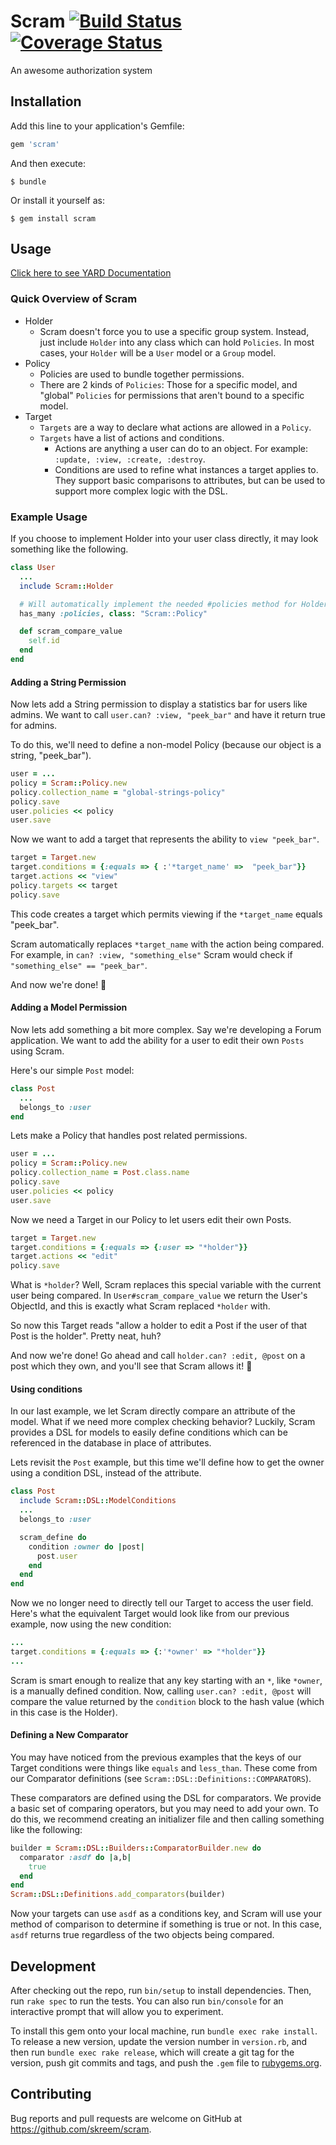 # Scram [![Build Status](https://travis-ci.org/skreem/scram.svg?branch=master)](https://travis-ci.org/skreem/scram) [![Coverage Status](https://coveralls.io/repos/github/skreem/scram/badge.svg?branch=master)](https://coveralls.io/github/skreem/scram?branch=master)
An awesome authorization system

## Installation

Add this line to your application's Gemfile:

```ruby
gem 'scram'
```

And then execute:

    $ bundle

Or install it yourself as:

    $ gem install scram

## Usage

[Click here to see YARD Documentation](http://www.rubydoc.info/github/skreem/scram/master)

### Quick Overview of Scram
- Holder
  - Scram doesn't force you to use a specific group system. Instead, just include `Holder` into any class which can hold `Policies`. In most cases, your `Holder` will be a `User` model or a `Group` model.
- Policy
  - Policies are used to bundle together permissions.
  - There are 2 kinds of `Policies`: Those for a specific model, and "global" `Policies` for permissions that aren't bound to a specific model.
- Target
  - `Targets` are a way to declare what actions are allowed in a `Policy`.
  - `Targets` have a list of actions and conditions.
    - Actions are anything a user can do to an object. For example: `:update, :view, :create, :destroy`.
    - Conditions are used to refine what instances a target applies to. They support basic comparisons to attributes, but can be used to support more complex logic with the DSL.

### Example Usage
If you choose to implement Holder into your user class directly, it may look something like the following.
```ruby
class User
  ...
  include Scram::Holder

  # Will automatically implement the needed #policies method for Holder.
  has_many :policies, class: "Scram::Policy"

  def scram_compare_value
    self.id
  end
end
```

#### Adding a String Permission
Now lets add a String permission to display a statistics bar for users like admins. We want to call `user.can? :view, "peek_bar"` and have it return true for admins.

To do this, we'll need to define a non-model Policy (because our object is a string, "peek_bar").
```ruby
user = ...
policy = Scram::Policy.new
policy.collection_name = "global-strings-policy"
policy.save
user.policies << policy
user.save
```

Now we want to add a target that represents the ability to `view "peek_bar"`.
```ruby
target = Target.new
target.conditions = {:equals => { :'*target_name' =>  "peek_bar"}}
target.actions << "view"
policy.targets << target
policy.save
```

This code creates a target which permits viewing if the `*target_name` equals "peek_bar".

Scram automatically replaces `*target_name` with the action being compared. For example, in `can? :view, "something_else"` Scram would check if `"something_else" == "peek_bar"`.

And now we're done! :tada:

#### Adding a Model Permission
Now lets add something a bit more complex. Say we're developing a Forum application. We want to add the ability for a user to edit their own `Posts` using Scram.

Here's our simple `Post` model:
```ruby
class Post
  ...
  belongs_to :user
end
```

Lets make a Policy that handles post related permissions.
```ruby
user = ...
policy = Scram::Policy.new
policy.collection_name = Post.class.name
policy.save
user.policies << policy
user.save
```

Now we need a Target in our Policy to let users edit their own Posts.
```ruby
target = Target.new
target.conditions = {:equals => {:user => "*holder"}}
target.actions << "edit"
policy.save
```
What is `*holder`? Well, Scram replaces this special variable with the current user being compared. In `User#scram_compare_value` we return the User's ObjectId, and this is exactly what Scram replaced `*holder` with.

So now this Target reads "allow a holder to edit a Post if the user of that Post is the holder". Pretty neat, huh?

And now we're done! Go ahead and call `holder.can? :edit, @post` on a post which they own, and you'll see that Scram allows it! :tada:

#### Using conditions
In our last example, we let Scram directly compare an attribute of the model. What if we need more complex checking behavior? Luckily, Scram provides a DSL for models to easily define conditions which can be referenced in the database in place of attributes.

Lets revisit the `Post` example, but this time we'll define how to get the owner using a condition DSL, instead of the attribute.

```ruby
class Post
  include Scram::DSL::ModelConditions
  ...
  belongs_to :user

  scram_define do
    condition :owner do |post|
      post.user
    end
  end
end
```

Now we no longer need to directly tell our Target to access the user field. Here's what the equivalent Target would look like from our previous example, now using the new condition:

```ruby
...
target.conditions = {:equals => {:'*owner' => "*holder"}}
...
```

Scram is smart enough to realize that any key starting with an `*`, like `*owner`, is a manually defined condition. Now, calling `user.can? :edit, @post` will compare the value returned by the `condition` block to the hash value (which in this case is the Holder).

#### Defining a New Comparator
You may have noticed from the previous examples that the keys of our Target conditions were things like `equals` and `less_than`. These come from our Comparator definitions (see `Scram::DSL::Definitions::COMPARATORS`).

These comparators are defined using the DSL for comparators. We provide a basic set of comparing operators, but you may need to add your own. To do this, we recommend creating an initializer file and then calling something like the following:

```ruby
builder = Scram::DSL::Builders::ComparatorBuilder.new do
  comparator :asdf do |a,b|
    true
  end
end
Scram::DSL::Definitions.add_comparators(builder)
```

Now your targets can use `asdf` as a conditions key, and Scram will use your method of comparison to determine if something is true or not. In this case, `asdf` returns true regardless of the two objects being compared.
## Development

After checking out the repo, run `bin/setup` to install dependencies. Then, run `rake spec` to run the tests. You can also run `bin/console` for an interactive prompt that will allow you to experiment.

To install this gem onto your local machine, run `bundle exec rake install`. To release a new version, update the version number in `version.rb`, and then run `bundle exec rake release`, which will create a git tag for the version, push git commits and tags, and push the `.gem` file to [rubygems.org](https://rubygems.org).

## Contributing

Bug reports and pull requests are welcome on GitHub at https://github.com/skreem/scram.
